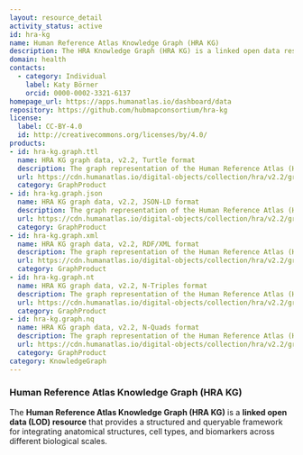 ```yaml
---
layout: resource_detail
activity_status: active
id: hra-kg
name: Human Reference Atlas Knowledge Graph (HRA KG)
description: The HRA Knowledge Graph (HRA KG) is a linked open data resource that integrates anatomical structures, cell types, and biomarkers to support cross-scale biological queries.
domain: health
contacts:
  - category: Individual
    label: Katy Börner
    orcid: 0000-0002-3321-6137
homepage_url: https://apps.humanatlas.io/dashboard/data
repository: https://github.com/hubmapconsortium/hra-kg
license:
  label: CC-BY-4.0
  id: http://creativecommons.org/licenses/by/4.0/
products:
- id: hra-kg.graph.ttl
  name: HRA KG graph data, v2.2, Turtle format
  description: The graph representation of the Human Reference Atlas (HRA) dataset, v2.2, Turtle format
  url: https://cdn.humanatlas.io/digital-objects/collection/hra/v2.2/graph.ttl
  category: GraphProduct
- id: hra-kg.graph.json
  name: HRA KG graph data, v2.2, JSON-LD format
  description: The graph representation of the Human Reference Atlas (HRA) dataset, v2.2, JSON-LD format
  url: https://cdn.humanatlas.io/digital-objects/collection/hra/v2.2/graph.json
  category: GraphProduct
- id: hra-kg.graph.xml
  name: HRA KG graph data, v2.2, RDF/XML format
  description: The graph representation of the Human Reference Atlas (HRA) dataset, v2.2, RDF/XML format
  url: https://cdn.humanatlas.io/digital-objects/collection/hra/v2.2/graph.xml
  category: GraphProduct
- id: hra-kg.graph.nt
  name: HRA KG graph data, v2.2, N-Triples format
  description: The graph representation of the Human Reference Atlas (HRA) dataset, v2.2, N-Triples format
  url: https://cdn.humanatlas.io/digital-objects/collection/hra/v2.2/graph.nt
  category: GraphProduct
- id: hra-kg.graph.nq
  name: HRA KG graph data, v2.2, N-Quads format
  description: The graph representation of the Human Reference Atlas (HRA) dataset, v2.2, N-Quads format
  url: https://cdn.humanatlas.io/digital-objects/collection/hra/v2.2/graph.nq
  category: GraphProduct
category: KnowledgeGraph
---
```


### Human Reference Atlas Knowledge Graph (HRA KG)

The **Human Reference Atlas Knowledge Graph (HRA KG)** is a **linked open data (LOD) resource** that provides a structured and queryable framework for integrating anatomical structures, cell types, and biomarkers across different biological scales.
